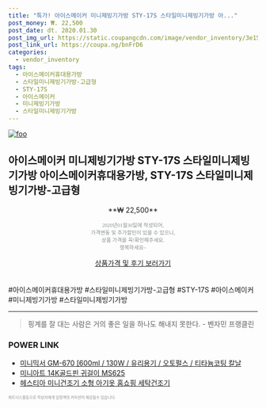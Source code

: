 ```yaml
--- 
title: "특가! 아이스메이커 미니제빙기가방 STY-17S 스타일미니제빙기가방 아..." 
post_money: ₩. 22,500 
post_date: dt. 2020.01.30 
post_img_url: https://static.coupangcdn.com/image/vendor_inventory/3e15/44a94a51ba3f7e72a401c015c20188ef06579451e8e92d8dc7bbe92f178d.jpg 
post_link_url: https://coupa.ng/bnFrD6 
categories: 
  - vendor_inventory 
tags: 
  - 아이스메이커휴대용가방 
  - 스타일미니제빙기가방-고급형 
  - STY-17S 
  - 아이스메이커 
  - 미니제빙기가방 
  - 스타일미니제빙기가방 
--- 
```

[![foo](https://static.coupangcdn.com/image/vendor_inventory/3e15/44a94a51ba3f7e72a401c015c20188ef06579451e8e92d8dc7bbe92f178d.jpg)](https://coupa.ng/bnFrD6) 

## 아이스메이커 미니제빙기가방 STY-17S 스타일미니제빙기가방 아이스메이커휴대용가방, STY-17S 스타일미니제빙기가방-고급형 
<p style="text-align: center;">**₩ 22,500**</p> 
<p style="text-align: center;"><span style="color: #898c8f; font-family: Georgia,Times,serif; font-size: 0.75em;">2020년01월30일에 작성되어, <br>가격변동 및 추가할인이 있을 수 있으니,<br> 상품 가격을 꼭!확인해주세요.<br>행복하세요~</span> 
</p>	 
<div markdown="0" style="text-align: center;"><a href="https://coupa.ng/bnFrD6" class="btn btn--success">상품가격 및 후기 보러가기</a></div> 
<br><br> 
  #아이스메이커휴대용가방 #스타일미니제빙기가방-고급형 #STY-17S #아이스메이커 #미니제빙기가방 #스타일미니제빙기가방 
<hr> 

> 핑계를 잘 대는 사람은 거의 좋은 일을 하나도 해내지 못한다. - 벤자민 프랭클린 


### POWER LINK

* <a href="https://blog.naver.com/santokki14/221782105281" target="_blank">미니믹서 GM-670 [600ml / 130W / 유리용기 / 오토펄스 / 티타늄코팅 칼날</a>
* <a href="https://blog.naver.com/fasyy4321/221784363626" target="_blank">미니아트 14K골드핀 귀걸이 MS625</a>
* <a href="https://blog.naver.com/sakai111/221784676423" target="_blank">헤스티아 미니건조기 소형 아기옷 홈쇼핑 세탁건조기</a>

<span style="color: #898c8f; font-family: Georgia,Times,serif; font-size: 0.55em;">파트너스활동으로 작성자에게 일정액의 커미션이 제공될수 있습니다.</span> 
